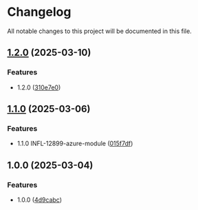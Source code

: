# Changelog

All notable changes to this project will be documented in this file.

## [1.2.0](https://github.com/gofireflyio/terraform-sso-azure/compare/v1.1.0...v1.2.0) (2025-03-10)


### Features

* 1.2.0 ([310e7e0](https://github.com/gofireflyio/terraform-sso-azure/commit/310e7e01f78d9f84026c3b15b989467e6b177a92))

## [1.1.0](https://github.com/gofireflyio/terraform-sso-azure/compare/v1.0.0...v1.1.0) (2025-03-06)


### Features

* 1.1.0 INFL-12899-azure-module ([015f7df](https://github.com/gofireflyio/terraform-sso-azure/commit/015f7dfda894183cdb135232ddd96ee75c2fbf07))

## 1.0.0 (2025-03-04)


### Features

* 1.0.0 ([4d9cabc](https://github.com/gofireflyio/terraform-sso-azure/commit/4d9cabcd61e0b3c05915bcb908909ca28ad731f7))
